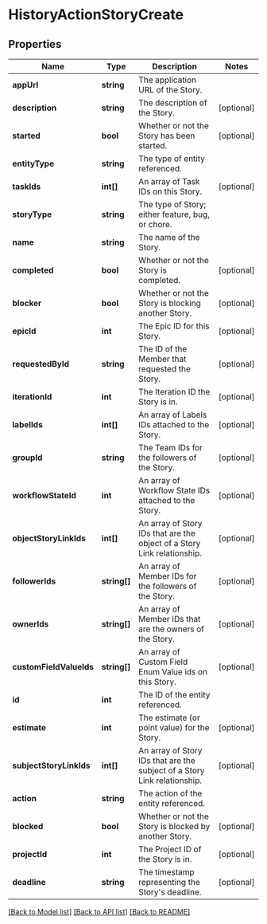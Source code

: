 # HistoryActionStoryCreate

## Properties
Name | Type | Description | Notes
------------ | ------------- | ------------- | -------------
**appUrl** | **string** | The application URL of the Story. | 
**description** | **string** | The description of the Story. | [optional] 
**started** | **bool** | Whether or not the Story has been started. | [optional] 
**entityType** | **string** | The type of entity referenced. | 
**taskIds** | **int[]** | An array of Task IDs on this Story. | [optional] 
**storyType** | **string** | The type of Story; either feature, bug, or chore. | 
**name** | **string** | The name of the Story. | 
**completed** | **bool** | Whether or not the Story is completed. | [optional] 
**blocker** | **bool** | Whether or not the Story is blocking another Story. | [optional] 
**epicId** | **int** | The Epic ID for this Story. | [optional] 
**requestedById** | **string** | The ID of the Member that requested the Story. | [optional] 
**iterationId** | **int** | The Iteration ID the Story is in. | [optional] 
**labelIds** | **int[]** | An array of Labels IDs attached to the Story. | [optional] 
**groupId** | **string** | The Team IDs for the followers of the Story. | [optional] 
**workflowStateId** | **int** | An array of Workflow State IDs attached to the Story. | [optional] 
**objectStoryLinkIds** | **int[]** | An array of Story IDs that are the object of a Story Link relationship. | [optional] 
**followerIds** | **string[]** | An array of Member IDs for the followers of the Story. | [optional] 
**ownerIds** | **string[]** | An array of Member IDs that are the owners of the Story. | [optional] 
**customFieldValueIds** | **string[]** | An array of Custom Field Enum Value ids on this Story. | [optional] 
**id** | **int** | The ID of the entity referenced. | 
**estimate** | **int** | The estimate (or point value) for the Story. | [optional] 
**subjectStoryLinkIds** | **int[]** | An array of Story IDs that are the subject of a Story Link relationship. | [optional] 
**action** | **string** | The action of the entity referenced. | 
**blocked** | **bool** | Whether or not the Story is blocked by another Story. | [optional] 
**projectId** | **int** | The Project ID of the Story is in. | [optional] 
**deadline** | **string** | The timestamp representing the Story&#x27;s deadline. | [optional] 

[[Back to Model list]](../../README.md#documentation-for-models) [[Back to API list]](../../README.md#documentation-for-api-endpoints) [[Back to README]](../../README.md)


